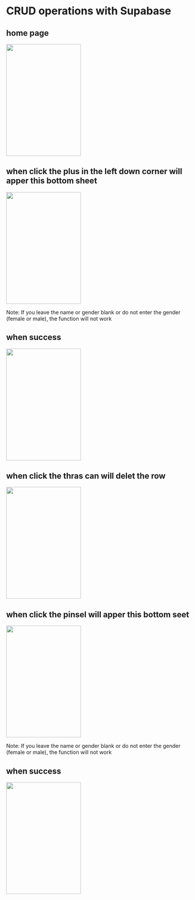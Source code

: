 # CRUD operations with Supabase 


## home page
<img src="https://github.com/ohob745/DB-CRUD-Lab/assets/110139139/0b66cef6-a2fc-4f8c-bda0-8fb6ed2e7716"  width="200" height="300">

## when click the plus in the left down corner  will apper this bottom sheet
<img src="https://github.com/ohob745/DB-CRUD-Lab/assets/110139139/96ca6e4e-ddf7-46f4-8a5d-aba157ac5694"  width="200" height="300">

Note: If you leave the name or gender blank or do not enter the gender (female or male), the function will not work 
## when success
<img src="https://github.com/ohob745/DB-CRUD-Lab/assets/110139139/eff1175c-50d3-4897-8c9b-6129b502428a"  width="200" height="300">


## when click the thras can will delet the row
<img src="https://github.com/ohob745/DB-CRUD-Lab/assets/110139139/6f867221-cd0e-4289-949d-f639852a6833"  width="200" height="300">

## when click the pinsel  will apper this bottom seet
<img src="https://github.com/ohob745/DB-CRUD-Lab/assets/110139139/ea194b03-d7b8-4277-b674-b1a8f9db4f97"  width="200" height="300">

Note: If you leave the name or gender blank or do not enter the gender (female or male), the function will not work 
## when success
<img src="https://github.com/ohob745/DB-CRUD-Lab/assets/110139139/83159133-22f6-464f-8db9-96a84bf11bd2"  width="200" height="300">




